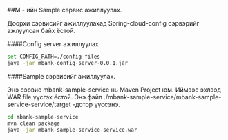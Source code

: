 ##M - ийн Sample сэрвис ажиллуулах. 

Доорхи сэрвисийг ажиллуулахад Spring-cloud-config сэрвэрийг ажлуулсан байх ёстой. 

####Config server  ажиллуулах
```bash
set CONFIG_PATH=./config-files
java -jar mbank-config-server-0.0.1.jar 
```

####Sample сэрвисийг ажиллуулах. 

Энэ сэрвис mbank-sample-service нь Maven Project юм. Иймээс эхлээд WAR file үүсгэх ёстой. Энэ файл
./mbank-sample-service/mbank-sample-service-service/target -дотор үүссэнэ. 

```bash
cd mbank-sample-service
mvn clean package
java -jar mbank-sample-service-service.war
```


